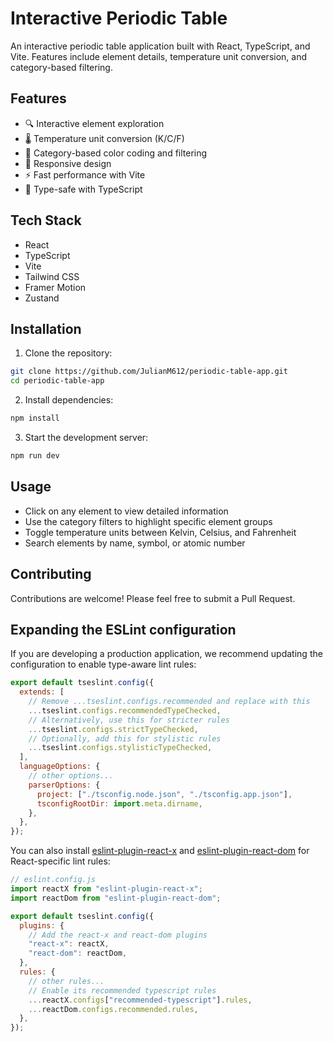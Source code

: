 # Interactive Periodic Table

An interactive periodic table application built with React, TypeScript, and Vite. Features include element details, temperature unit conversion, and category-based filtering.

## Features

- 🔍 Interactive element exploration
- 🌡️ Temperature unit conversion (K/C/F)
- 🎨 Category-based color coding and filtering
- 📱 Responsive design
- ⚡ Fast performance with Vite
- 🎯 Type-safe with TypeScript

## Tech Stack

- React
- TypeScript
- Vite
- Tailwind CSS
- Framer Motion
- Zustand

## Installation

1. Clone the repository:

```bash
git clone https://github.com/JulianM612/periodic-table-app.git
cd periodic-table-app
```

2. Install dependencies:

```bash
npm install
```

3. Start the development server:

```bash
npm run dev
```

## Usage

- Click on any element to view detailed information
- Use the category filters to highlight specific element groups
- Toggle temperature units between Kelvin, Celsius, and Fahrenheit
- Search elements by name, symbol, or atomic number

## Contributing

Contributions are welcome! Please feel free to submit a Pull Request.

## Expanding the ESLint configuration

If you are developing a production application, we recommend updating the configuration to enable type-aware lint rules:

```js
export default tseslint.config({
  extends: [
    // Remove ...tseslint.configs.recommended and replace with this
    ...tseslint.configs.recommendedTypeChecked,
    // Alternatively, use this for stricter rules
    ...tseslint.configs.strictTypeChecked,
    // Optionally, add this for stylistic rules
    ...tseslint.configs.stylisticTypeChecked,
  ],
  languageOptions: {
    // other options...
    parserOptions: {
      project: ["./tsconfig.node.json", "./tsconfig.app.json"],
      tsconfigRootDir: import.meta.dirname,
    },
  },
});
```

You can also install [eslint-plugin-react-x](https://github.com/Rel1cx/eslint-react/tree/main/packages/plugins/eslint-plugin-react-x) and [eslint-plugin-react-dom](https://github.com/Rel1cx/eslint-react/tree/main/packages/plugins/eslint-plugin-react-dom) for React-specific lint rules:

```js
// eslint.config.js
import reactX from "eslint-plugin-react-x";
import reactDom from "eslint-plugin-react-dom";

export default tseslint.config({
  plugins: {
    // Add the react-x and react-dom plugins
    "react-x": reactX,
    "react-dom": reactDom,
  },
  rules: {
    // other rules...
    // Enable its recommended typescript rules
    ...reactX.configs["recommended-typescript"].rules,
    ...reactDom.configs.recommended.rules,
  },
});
```
